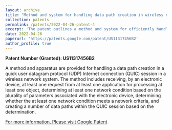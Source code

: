 ```yaml
---
layout: archive
title: "Method and system for handling data path creation in wireless network system"
collection: patents
permalink: /patents/2022-04-26-patent-4
excerpt: 'The patent outlines a method and system for efficiently handling data path creation in wireless network systems, focusing on optimizing data transmission and reducing latency. It involves techniques to dynamically establish, manage, and maintain data paths between devices, improving network performance and reliability.'
date: 2022-04-26
paperurl: 'https://patents.google.com/patent/US11317456B2'
author_profile: true
---
```


**Patent Number (Granted): US11317456B2**

A method and apparatus are provided for handling a data path creation in a quick user datagram protocol (UDP) Internet connection (QUIC) session in a wireless network system. The method includes receiving, by an electronic device, at least one request from at least one application for processing at least one object, determining at least one network condition based on the plurality of parameters associated with the electronic device, determining whether the at least one network condition meets a network criteria, and creating a number of data paths within the QUIC session based on the determination.

[For more information, Please visit Google Patent](https://patents.google.com/patent/US11317456B2)
